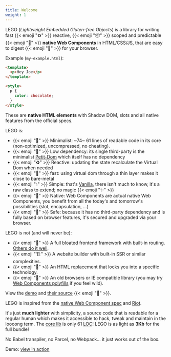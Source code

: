 ```yaml
---
title: Welcome
weight: 1
---
```


LEGO (_Lightweight Embedded Gluten-free Objects_) is a library for writing fast {{< emoji "♻️" >}} reactive, {{< emoji "📦" >}} scoped and predictable {{< emoji "🏡" >}} **native Web Components** in HTML/CSS/JS, that are easy to digest {{< emoji "🌱" >}} for your browser.

Example (`my-example.html`):

```html
<template>
  <p>Hey Joe</p>
</template>

<style>
  p {
    color: chocolate;
  }
</style>
```

These are **native HTML elements** with Shadow DOM, slots and all native features from the official specs.

LEGO is:

- {{< emoji "👙" >}} Minimalist: ~74~ 61 lines of readable code in its core (non-optimized, uncompressed, no cheating).
- {{< emoji "🌱" >}} Low dependency: its single third-party is the minimalist [Petit-Dom](https://github.com/yelouafi/petit-dom) which itself has no dependency
- {{< emoji "♻️" >}} Reactive: updating the state recalculate the Virtual Dom when needed
- {{< emoji "🚀" >}} fast: using virtual dom through a thin layer makes it close to bare-metal
- {{< emoji "💧" >}} Simple: that's [Vanilla](http://vanilla-js.com/), there isn't much to know, it's a raw class to extend; no magic {{< emoji "✨" >}}
- {{< emoji "🏡" >}} Native: Web Components are actual native Web Components, you benefit from all the today's and tomorrow's possibilities (slot, encapsulation, …)
- {{< emoji "🦺" >}} Safe: because it has no third-party dependency and is
  fully based on browser features, it's secured and upgraded
  via your browser.

LEGO is not (and will never be):

- {{< emoji "🏯" >}} A full bloated frontend framework with built-in routing. [Others do it well](https://github.com/visionmedia/page.js).
- {{< emoji "🏗" >}} A website builder with built-in SSR or similar complexities.
- {{< emoji "🔐" >}} An HTML replacement that locks you into a specific technology.
- {{< emoji "🧓" >}} An old browsers or IE compatible library (you may try [Web Components polyfills](https://github.com/webcomponents/polyfills) if you feel wild).

View the [demo](https://polight.github.io/lego-demo/) and [their source](https://github.com/Polight/lego-demo) {{< emoji "🧪" >}}.

LEGO is inspired from the [native Web Component spec](https://developer.mozilla.org/en-US/docs/Web/Web_Components) and [Riot](https://riot.js.org/).

It's just **much lighter** with simplicity, a source code that is readable for a regular human which makes it accessible to hack, tweak and maintain in the loooong term.
The [core lib](https://github.com/Polight/lego/blob/master/src/lib/Component.js) is only 61 <abbr title="Lines Of Code">LOC</abbr>!
LEGO is as light as **3Kb** for the full bundle!

No Babel transpiler, no Parcel, no Webpack… it just works out of the box.

Demo: [view in action](https://polight.github.io/lego-demo/)

